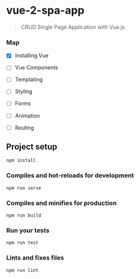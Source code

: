 # vue-2-spa-app

> CRUD Single Page Application with Vue.js

### Map

- [x] Installing Vue
- [ ] Vue Components
- [ ] Templating
- [ ] Styling
- [ ] Forms
- [ ] Animation
- [ ] Routing


## Project setup
```
npm install
```

### Compiles and hot-reloads for development
```
npm run serve
```

### Compiles and minifies for production
```
npm run build
```

### Run your tests
```
npm run test
```

### Lints and fixes files
```
npm run lint
```
